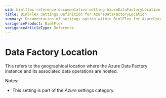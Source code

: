 ```yaml
---
uid: bimlflex-reference-documentation-setting-AzureDataFactoryLocation
title: BimlFlex Settings Definition for AzureDataFactoryLocation
summary: Documentation of settings option within BimlFlex for AzureDataFactoryLocation
varigenceProduct: BimlFlex
varigenceArticleType: Reference
---
```


# Data Factory Location

This refers to the geographical location where the Azure Data Factory instance and its associated data operations are hosted.

Notes:

* This setting is part of the *Azure* settings category.
